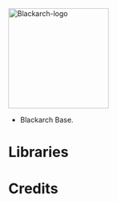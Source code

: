 
<img width="200" height="200" alt="Blackarch-logo" src="https://github.com/user-attachments/assets/f1f28e76-08f0-4943-a024-ba5e604bdff7" />

- Blackarch Base.

# Libraries

# Credits

